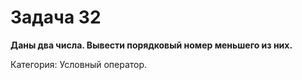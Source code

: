 # Задача 32

**Даны два числа. Вывести порядковый номер меньшего из них.**

Категория: Условный оператор.
